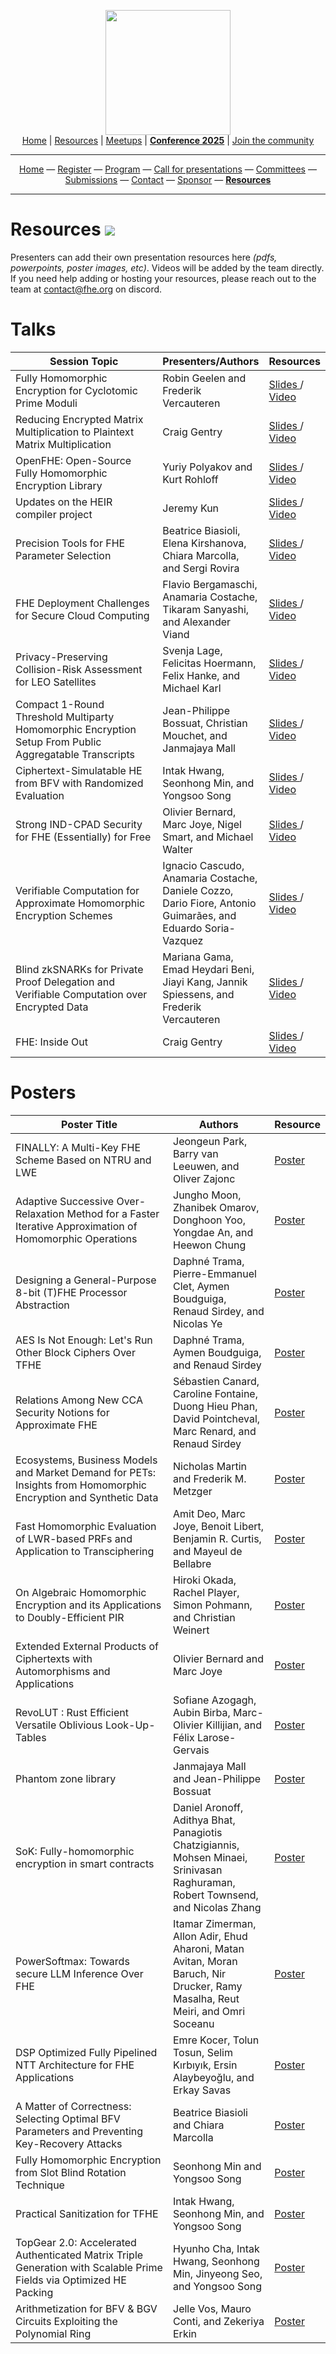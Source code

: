 <!-- Main header navigation -->
<p align="center">
  <img width="200" src="https://user-images.githubusercontent.com/5758427/180978488-db825482-5a58-4c7c-9589-c494a6f0be04.png"><br/>
  <a href="https://fhe-org.github.io">Home</a> | <a href="https://fhe-org.github.io/resources">Resources</a> | <a href="https://fhe-org.github.io/meetups/">Meetups</a> | <a href="https://fhe-org.github.io/conferences/conference-2025/"><b>Conference 2025</b></a> | <a href="https://fhe-org.github.io/community">Join the community</a>
</p>
<hr/>
<!-- /Main header navigation -->

<!-- Header conference 2025 links -->
<p align="center">
  <a href="https://fhe-org.github.io/conferences/conference-2025/">Home</a>
  —
  <a href="https://lu.ma/fhe-org-conference-2025-tickets">Register</a>
  —
  <a href="https://fhe-org.github.io/conferences/conference-2025/program">Program</a>
  —
  <a href="https://fhe-org.github.io/conferences/conference-2025/call-for-presentations">Call for presentations</a>
  —
  <a href="https://fhe-org.github.io/conferences/conference-2025/committees">Committees</a>
  —
  <a href="https://fhe-org.github.io/conferences/conference-2025/submissions">Submissions</a>
  —
  <a href="https://fhe-org.github.io/conferences/conference-2025/contact">Contact</a>
  —
  <a href="https://fhe-org.github.io/conferences/conference-2025/sponsor">Sponsor</a>
  —
  <a href="https://fhe-org.github.io/conferences/conference-2025/resources"><b>Resources</b></a>
</p>
<hr/>
<!-- /Header conference 2025 links -->



# Resources [<img src="https://img.shields.io/badge/Edit%20this%20page%20on-Github-lightgrey?style=flat-square">](https://github.com/FHE-org/fhe-org.github.io/edit/main/conferences/conference-2023/resources.md)

Presenters can add their own presentation resources here *(pdfs, powerpoints, poster images, etc)*. Videos will be added by the team directly. If you need help adding or hosting your resources, please reach out to the team at contact@fhe.org on discord.

# Talks

<table>
<thead>
  <tr>
      <th data-sortas="case-insensitive" width="50%">Session Topic</th>
      <th data-sortas="case-insensitive">Presenters/Authors</th>
      <th data-sortas="case-insensitive">Resources</th>
  </tr>
</thead>

<tr>
    <td>Fully Homomorphic Encryption for Cyclotomic Prime Moduli</td>
    <td>Robin Geelen and Frederik Vercauteren</td>
    <td>
      <a href="https://github.com/user-attachments/files/19463977/FHE_org_GBFV.pdf">
        Slides
      </a> /
      <a href="https://www.youtube.com/watch?v=oGhi5QC6uZc&list=PLnbmMskCVh1cCnWbmgxI0BM0UD2JHH9fz&index=1">
        Video
      </a>
   </td>
</tr>



<tr>
    <td>Reducing Encrypted Matrix Multiplication to Plaintext Matrix Multiplication</td>
    <td>Craig Gentry</td>
    <td>
      <a href="https://github.com/user-attachments/files/19668624/0930_GENTRY.pdf">
        Slides
      </a> / 
      <a href="https://www.youtube.com/watch?v=ebwaE1mGY3E&list=PLnbmMskCVh1cCnWbmgxI0BM0UD2JHH9fz&index=2">
        Video
      </a>
   </td>
</tr>



<tr>
    <td>OpenFHE: Open-Source Fully Homomorphic Encryption Library</td>
    <td>Yuriy Polyakov and Kurt Rohloff</td>
    <td>
      <a href="https://github.com/user-attachments/files/19475930/OPENFHE-2025.pdf">
        Slides
      </a> /
      <a href="https://www.youtube.com/watch?v=uiI8bSdNkrg&list=PLnbmMskCVh1cCnWbmgxI0BM0UD2JHH9fz&index=3">
        Video
      </a>
   </td>
</tr>



<tr>
    <td>Updates on the HEIR compiler project</td>
    <td>Jeremy Kun</td>
    <td>
      <a href="https://github.com/user-attachments/files/19464051/HEIR.Community.Update.2025-1.pdf">
        Slides
      </a> /
      <a href="https://www.youtube.com/watch?v=6JPwpTOcydM&list=PLnbmMskCVh1cCnWbmgxI0BM0UD2JHH9fz&index=4">
        Video
      </a>
   </td>
</tr>


<tr>
    <td>Precision Tools for FHE Parameter Selection</td>
    <td>Beatrice Biasioli, Elena Kirshanova, Chiara Marcolla, and Sergi Rovira</td>
    <td>
      <a href="https://github.com/user-attachments/files/19464088/slides_tool_security.pdf">
        Slides
      </a> /
      <a href="https://www.youtube.com/watch?v=3CKGn-JMgz4&list=PLnbmMskCVh1cCnWbmgxI0BM0UD2JHH9fz&index=5">
        Video
      </a>
   </td>
</tr>

<tr>
    <td>FHE Deployment Challenges for Secure Cloud Computing</td>
    <td>Flavio Bergamaschi, Anamaria Costache, Tikaram Sanyashi, and Alexander Viand</td>
    <td>
      <a href="https://github.com/user-attachments/files/19464129/FHE.Deployment.Challenges.-.final.draft.3.pdf">
        Slides
      </a> /
      <a href="https://www.youtube.com/watch?v=7Ns6nl4iI_Y&list=PLnbmMskCVh1cCnWbmgxI0BM0UD2JHH9fz&index=6">
        Video
      </a>
   </td>
</tr>


<tr>
    <td>Privacy-Preserving Collision-Risk Assessment for LEO Satellites</td>
    <td>Svenja Lage, Felicitas Hoermann, Felix Hanke, and Michael Karl</td>
    <td>
      <a href="https://github.com/user-attachments/files/19464144/Privacy-Prserving_Collision-Risk_Assessment_for_LEO_Satellites.pdf">
        Slides 
      </a> /
      <a href="https://www.youtube.com/watch?v=S7dmbaTR2ps&list=PLnbmMskCVh1cCnWbmgxI0BM0UD2JHH9fz&index=7">
        Video
      </a>
   </td>
</tr>



<tr>
    <td>Compact 1-Round Threshold Multiparty Homomorphic Encryption Setup From Public Aggregatable Transcripts</td>
    <td>Jean-Philippe Bossuat, Christian Mouchet, and Janmajaya Mall</td>
    <td>
      <a href="https://github.com/user-attachments/files/19464170/1425_Bossuat_Bouchet_Mall.pdf">
        Slides 
      </a> /
      <a href="https://www.youtube.com/watch?v=9Jsk6b4mFy0&list=PLnbmMskCVh1cCnWbmgxI0BM0UD2JHH9fz&index=8">
        Video
      </a>
   </td>
</tr>




<tr>
    <td>Ciphertext-Simulatable HE from BFV with Randomized Evaluation</td>
    <td>Intak Hwang, Seonhong Min, and Yongsoo Song</td>
    <td>
      <a href="https://github.com/user-attachments/files/19464485/FHEorg.SimCT.final.2.pdf">
        Slides
      </a> /
      <a href="https://www.youtube.com/watch?v=xz1y5bmML5M&list=PLnbmMskCVh1cCnWbmgxI0BM0UD2JHH9fz&index=9">
        Video
      </a>
   </td>
</tr>


<tr>
    <td>Strong IND-CPAD Security for FHE (Essentially) for Free</td>
    <td>Olivier Bernard, Marc Joye, Nigel Smart, and Michael Walter</td>
    <td>
      <a href="https://github.com/user-attachments/files/19464405/1545_JOYE.pdf">
        Slides
      </a> /
      <a href="https://www.youtube.com/watch?v=zKw41oxN4ok&list=PLnbmMskCVh1cCnWbmgxI0BM0UD2JHH9fz&index=10">
        Video
      </a>
   </td>
</tr>


<tr>
    <td>Verifiable Computation for Approximate Homomorphic Encryption Schemes</td>
    <td>Ignacio Cascudo, Anamaria Costache, Daniele Cozzo, Dario Fiore, Antonio Guimarães, and Eduardo Soria-Vazquez</td>
    <td>
      <a href="https://github.com/user-attachments/files/19464429/1610_Guimaraes.pdf">
        Slides
      </a> /
      <a href="https://www.youtube.com/watch?v=nAdAs56TxvE&list=PLnbmMskCVh1cCnWbmgxI0BM0UD2JHH9fz&index=11">
        Video
      </a>
   </td>
</tr>



<tr>
    <td>Blind zkSNARKs for Private Proof Delegation and Verifiable Computation over Encrypted Data</td>
    <td>Mariana Gama, Emad Heydari Beni, Jiayi Kang, Jannik Spiessens, and Frederik Vercauteren</td>
    <td>
      <a href="https://github.com/user-attachments/files/19464447/1635_KANG.pdf">
        Slides
      </a> /
      <a href="https://www.youtube.com/watch?v=5qss29TCmts&list=PLnbmMskCVh1cCnWbmgxI0BM0UD2JHH9fz&index=12">
        Video
      </a>
   </td>
</tr>


<tr>
    <td>FHE: Inside Out </td>
    <td>Craig Gentry</td>
    <td>
      <a href="https://github.com/user-attachments/files/19464528/FHE.org.Keynote.Craig.pdf">
        Slides
      </a> /
        <a href="https://www.youtube.com/watch?v=V3FcM1B4mcg&list=PLnbmMskCVh1cCnWbmgxI0BM0UD2JHH9fz&index=13">
        Video
        </a>
   </td>
</tr>

</table>

# Posters

<table>
  <thead>
    <tr>
      <th data-sortas="case-insensitive" width="50%">Poster Title</th>
      <th data-sortas="case-insensitive">Authors</th>
      <th data-sortas="case-insensitive">Resource</th>
    </tr>
  </thead>

  <tr>
    <td>FINALLY: A Multi-Key FHE Scheme Based on NTRU and LWE</td>
    <td>Jeongeun Park, Barry van Leeuwen, and Oliver Zajonc</td>
    <td><a href="https://github.com/user-attachments/files/19668428/Finally-poster-1.pdf"> Poster </a></td>
  </tr>

  <tr>
    <td>Adaptive Successive Over-Relaxation Method for a Faster Iterative Approximation of Homomorphic Operations</td>
    <td>Jungho Moon, Zhanibek Omarov, Donghoon Yoo, Yongdae An, and Heewon Chung</td>
    <td><a href="https://github.com/user-attachments/files/19668288/07-FHE_org_aSOR_Moon-1.pdf"> Poster </a></td>
  </tr>

  <tr>
    <td>Designing a General-Purpose 8-bit (T)FHE Processor Abstraction</td>
    <td>Daphné Trama, Pierre-Emmanuel Clet, Aymen Boudguiga, Renaud Sirdey, and Nicolas Ye</td>
    <td><a href="https://github.com/user-attachments/files/19668485/poster_processor.pdf"> Poster </a></td>
  </tr>

  <tr>
    <td>AES Is Not Enough: Let's Run Other Block Ciphers Over TFHE</td>
    <td>Daphné Trama, Aymen Boudguiga, and Renaud Sirdey</td>
    <td><a href="https://github.com/user-attachments/files/19668464/poster_block-1.pdf"> Poster </a></td>
  </tr>

  <tr>
    <td>Relations Among New CCA Security Notions for Approximate FHE</td>
    <td>Sébastien Canard, Caroline Fontaine, Duong Hieu Phan, David Pointcheval, Marc Renard, and Renaud Sirdey</td>
    <td><a href="https://github.com/user-attachments/files/19668478/poster_Marc-Renard_fhe-org.pdf"> Poster </a></td>
  </tr>

  <tr>
    <td>Ecosystems, Business Models and Market Demand for PETs: Insights from Homomorphic Encryption and Synthetic Data</td>
    <td>Nicholas Martin and Frederik M. Metzger</td>
    <td><a href="https://github.com/user-attachments/files/19668431/Martin.Metzger.2025-.FHE.Conference.Poster.pdf"> Poster </a></td>
  </tr>

  <tr>
    <td>Fast Homomorphic Evaluation of LWR-based PRFs and Application to Transciphering</td>
    <td>Amit Deo, Marc Joye, Benoit Libert, Benjamin R. Curtis, and Mayeul de Bellabre</td>
    <td><a href="https://github.com/user-attachments/files/19668511/poster1.pdf"> Poster </a></td>
  </tr>

  <tr>
    <td>On Algebraic Homomorphic Encryption and its Applications to Doubly-Efficient PIR</td>
    <td>Hiroki Okada, Rachel Player, Simon Pohmann, and Christian Weinert</td>
    <td><a href="https://github.com/user-attachments/files/19668501/poster-1.pdf"> Poster </a></td>
  </tr>

  <tr>
    <td>Extended External Products of Ciphertexts with Automorphisms and Applications</td>
    <td>Olivier Bernard and Marc Joye</td>
    <td><a href="https://github.com/user-attachments/files/19668524/poster2-1.pdf"> Poster </a></td>
  </tr>

  <tr>
    <td>RevoLUT : Rust Efficient Versatile Oblivious Look-Up-Tables</td>
    <td>Sofiane Azogagh, Aubin Birba, Marc-Olivier Killijian, and Félix Larose-Gervais</td>
    <td><a href="https://github.com/user-attachments/files/19668316/Azogagh_Sofiane_RevoLUT_Poster_FHE25-1.pdf"> Poster </a></td>
  </tr>

  <tr>
    <td>Phantom zone library</td>
    <td>Janmajaya Mall and Jean-Philippe Bossuat</td>
    <td><a href="https://github.com/user-attachments/files/19668394/fheorg_2025_phantom_jean-philippe_janmajaya-1.pdf"> Poster </a></td>
  </tr>

  <tr>
    <td>SoK: Fully-homomorphic encryption in smart contracts</td>
    <td>Daniel Aronoff, Adithya Bhat, Panagiotis Chatzigiannis, Mohsen Minaei, Srinivasan Raghuraman, Robert Townsend, and Nicolas Zhang</td>
    <td><a href="https://github.com/user-attachments/files/19668295/2024.03.FHE.org.Poster-1.pdf"> Poster </a></td>
  </tr>

  <tr>
    <td>PowerSoftmax: Towards secure LLM Inference Over FHE</td>
    <td>Itamar Zimerman, Allon Adir, Ehud Aharoni, Matan Avitan, Moran Baruch, Nir Drucker, Ramy Masalha, Reut Meiri, and Omri Soceanu</td>
    <td><a href="https://github.com/user-attachments/files/19668533/PowerSoftMax_FHE_ORG_2025.pdf"> Poster </a></td>
  </tr>

  <tr>
    <td>DSP Optimized Fully Pipelined NTT Architecture for FHE Applications</td>
    <td>Emre Kocer, Tolun Tosun, Selim Kırbıyık, Ersin Alaybeyoğlu, and Erkay Savas</td>
    <td><a href="https://github.com/user-attachments/files/19668328/DSP-Optimized_Fully-Pipelined_NTT_for_FHE-2.pdf"> Poster </a></td>
  </tr>

  <tr>
    <td>A Matter of Correctness: Selecting Optimal BFV Parameters and Preventing Key-Recovery Attacks</td>
    <td>Beatrice Biasioli and Chiara Marcolla</td>
    <td><a href="https://github.com/user-attachments/files/19668446/Poster___FHE_org_2025___FV_comparison___v2-6.pdf"> Poster </a></td>
  </tr>

  <tr>
    <td>Fully Homomorphic Encryption from Slot Blind Rotation Technique</td>
    <td>Seonhong Min and Yongsoo Song</td>
    <td><a href="https://github.com/user-attachments/files/19668398/FHEorg-carousel-2.pdf"> Poster </a></td>
  </tr>

  <tr>
    <td>Practical Sanitization for TFHE</td>
    <td>Intak Hwang, Seonhong Min, and Yongsoo Song</td>
    <td><a href="https://github.com/user-attachments/files/19668410/FHEorg-sanitisation.pdf"> Poster </a></td>
  </tr>

  <tr>
    <td>TopGear 2.0: Accelerated Authenticated Matrix Triple Generation with Scalable Prime Fields via Optimized HE Packing</td>
    <td>Hyunho Cha, Intak Hwang, Seonhong Min, Jinyeong Seo, and Yongsoo Song</td>
    <td><a href="https://github.com/user-attachments/files/19668421/FHEorg-topgear.pdf"> Poster </a></td>
  </tr>

  <tr>
    <td>Arithmetization for BFV & BGV Circuits Exploiting the Polynomial Ring</td>
    <td>Jelle Vos, Mauro Conti, and Zekeriya Erkin</td>
    <td><a href="https://github.com/user-attachments/files/19668468/poster_fhe_2025_jelle-vos_v2.pdf"> Poster </a></td>
  </tr>
</table>


